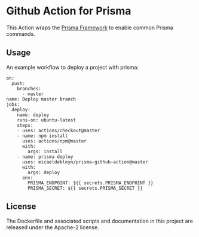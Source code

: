 # Github Action for Prisma

This Action wraps the [Prisma Framework](https://prisma.io) to enable common Prisma commands.

## Usage
An example workflow to deploy a project with prisma:

```
on:
  push:
    branches:
      - master
name: Deploy master branch
jobs:
  deploy:
    name: deploy
    runs-on: ubuntu-latest
    steps:
    - uses: actions/checkout@master
    - name: npm install
      uses: actions/npm@master
      with:
        args: install
    - name: prisma deploy
      uses: micaeldekleyn/prisma-github-action@master
      with:
        args: deploy
      env:
        PRISMA_ENDPOINT: ${{ secrets.PRISMA_ENDPOINT }}
        PRISMA_SECRET: ${{ secrets.PRISMA_SECRET }}
```

## License

The Dockerfile and associated scripts and documentation in this project are released under the Apache-2 license.
